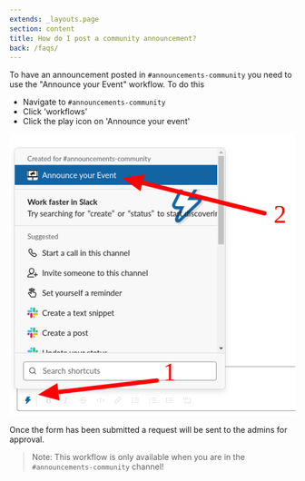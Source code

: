 ```yaml
---
extends: _layouts.page
section: content
title: How do I post a community announcement?
back: /faqs/
---
```


To have an announcement posted in `#announcements-community` you need to use the "Announce your Event" workflow. To do this

* Navigate to `#announcements-community`
* Click 'workflows'
* Click the play icon on 'Announce your event'

![Workflow Announcements Community](/images/faq/announcements-community-workflow.png)

Once the form has been submitted a request will be sent to the admins for approval.

> Note: This workflow is only available when you are in the `#announcements-community` channel!
